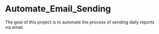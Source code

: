 # Automate_Email_Sending
The goal of this project is to automate the process of sending daily reports via email.

